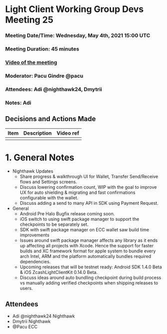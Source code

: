 # Light Client Working Group Devs Meeting 25
### Meeting Date/Time: Wednesday, May 4th, 2021 15:00 UTC
### Meeting Duration: 45 minutes
### [Video of the meeting](not-recorded)
### Moderator: Pacu Gindre @pacu
### Attendees: Adi @nighthawk24, Dmytrii
### Notes: Adi

## Decisions and Actions Made
| Item | Description | Video ref |
| ------------- | ----------- | --------- |
| | ||


# 1. General Notes
* Nighthawk Updates
  - Share progress & walkthrough UI for Wallet, Transfer Send/Receive flows and Settings screens.
  - Discuss lowering confirmation count, WIP with the goal to improve UX for auto shielding & migrating and fast confirmations configurable with the wallet.
  - Discuss adding a send to many API in SDK using Payment Request.
* General
  - Android Pre Halo Bugfix release coming soon.
  - iOS switch to using swift package manager to support the checkpoints to be separately set.
  - SDK with swift package manager on ECC wallet saw build time improvements
  - Issues around swift package manager affects any library as it ends up affecting all projects with Xcode. Hence the support for faster builds and XC framework format for apple system to bundle every arch Intel, ARM and the platform automatically bundles required dependencies.
  - Upcoming releases that will be testnet ready: Android SDK 1.4.0 Beta & iOS ZcashLightClientKit 0.14.0 Beta.
  - Discuss ideas around auto bundling checkpoint during build process vs manually adding verified checkpoints when shipping releases to users.
  
## Attendees
* Adi @nighthawk24 Nighthawk
* Dmytrii Nighthawk
* @Pacu ECC